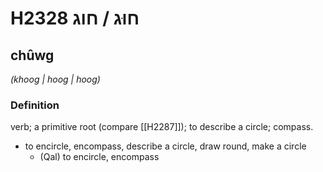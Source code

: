 # H2328 חוּג / חוג

## chûwg

_(khoog | hooɡ | hooɡ)_

### Definition

verb; a primitive root (compare [[H2287]]); to describe a circle; compass.

- to encircle, encompass, describe a circle, draw round, make a circle
    - (Qal) to encircle, encompass
